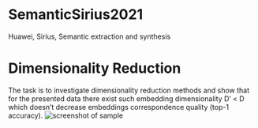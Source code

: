 # SemanticSirius2021
Huawei, Sirius, Semantic extraction and synthesis
# Dimensionality Reduction
The task is to investigate dimensionality reduction methods and show that for the presented data there exist such embedding dimensionality D’ < D which doesn’t decrease embeddings correspondence quality (top-1 accuracy).
![screenshot of sample]()
